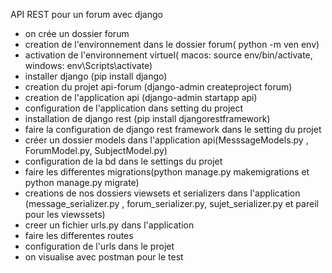 API REST pour un forum avec django

- on crée un dossier forum
- creation de l'environnement dans le dossier forum( python -m ven env)
- activation de l'environnement virtuel( macos: source env/bin/activate, windows: env\Scripts\activate)
- installer django (pip install django)
- creation du projet api-forum (django-admin createproject forum)
- creation de l'application api (django-admin startapp api)
- configuration de l'application dans setting du project
- installation de django rest (pip install djangorestframework)
- faire la configuration de django rest framework dans le setting du projet
- créer un dossier models dans l'application api(MesssageModels.py , ForumModel.py, SubjectModel.py)
- configuration de la bd dans le settings du projet
- faire les differentes migrations(python manage.py makemigrations et python manage.py migrate)
- creations de nos dossiers viewsets et serializers dans l'application (message_serializer.py , forum_serializer.py, sujet_serializer.py et pareil pour les viewssets)
- creer un fichier urls.py dans l'application
- faire les differentes routes
- configuration de l'urls dans le projet
- on visualise avec postman pour le test
